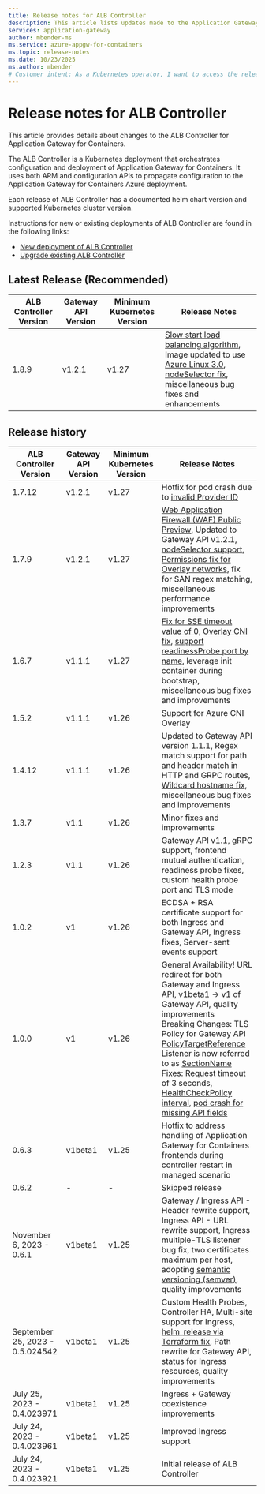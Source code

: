 ```yaml
---
title: Release notes for ALB Controller
description: This article lists updates made to the Application Gateway for Containers ALB Controller.
services: application-gateway
author: mbender-ms
ms.service: azure-appgw-for-containers
ms.topic: release-notes
ms.date: 10/23/2025
ms.author: mbender
# Customer intent: As a Kubernetes operator, I want to access the release notes for the ALB Controller, so that I can understand the latest updates and changes to optimize my configuration and deployments of Application Gateway for Containers.
---
```


# Release notes for ALB Controller

This article provides details about changes to the ALB Controller for Application Gateway for Containers.

The ALB Controller is a Kubernetes deployment that orchestrates configuration and deployment of Application Gateway for Containers. It uses both ARM and configuration APIs to propagate configuration to the Application Gateway for Containers Azure deployment.

Each release of ALB Controller has a documented helm chart version and supported Kubernetes cluster version.

Instructions for new or existing deployments of ALB Controller are found in the following links:

- [New deployment of ALB Controller](quickstart-deploy-application-gateway-for-containers-alb-controller.md#for-new-deployments)
- [Upgrade existing ALB Controller](quickstart-deploy-application-gateway-for-containers-alb-controller.md#for-existing-deployments)

## Latest Release (Recommended)

| ALB Controller Version | Gateway API Version | Minimum Kubernetes Version | Release Notes |
| ---------------------- | ------------------- | ------------------ | ------------- |
| 1.8.9 | v1.2.1 | v1.27 | [Slow start load balancing algorithm](api-specification-kubernetes.md#alb.networking.azure.io/v1.BackendLoadBalancingPolicy), Image updated to use [Azure Linux 3.0](https://github.com/microsoft/azurelinux), [nodeSelector fix](https://github.com/Azure/AKS/issues/5302), miscellaneous bug fixes and enhancements |

## Release history

| ALB Controller Version | Gateway API Version | Minimum Kubernetes Version | Release Notes |
| ---------------------- | ------------------- | ------------------ | ------------- |
| 1.7.12 | v1.2.1 | v1.27 | Hotfix for pod crash due to [invalid Provider ID](https://github.com/Azure/AKS/issues/5310) |
| 1.7.9 | v1.2.1 | v1.27 | [Web Application Firewall (WAF) Public Preview](https://aka.ms/agc/waf), Updated to Gateway API v1.2.1, [nodeSelector support](https://github.com/Azure/AKS/issues/4370#issuecomment-2894487836), [Permissions fix for Overlay networks](https://github.com/Azure/AKS/issues/5039), fix for SAN regex matching, miscellaneous performance improvements |
| 1.6.7 | v1.1.1 | v1.27 | [Fix for SSE timeout value of 0](https://aka.ms/qa2153620), [Overlay CNI fix](https://github.com/Azure/AKS/issues/4950), [support readinessProbe port by name](https://github.com/Azure/AKS/issues/4861), leverage init container during bootstrap, miscellaneous bug fixes and improvements |
| 1.5.2 | v1.1.1 | v1.26 | Support for Azure CNI Overlay |
| 1.4.12 | v1.1.1 | v1.26 | Updated to Gateway API version 1.1.1, Regex match support for path and header match in HTTP and GRPC routes, [Wildcard hostname fix](https://github.com/Azure/AKS/issues/4713), miscellaneous bug fixes and improvements |
| 1.3.7| v1.1 | v1.26 | Minor fixes and improvements |
| 1.2.3| v1.1 | v1.26 | Gateway API v1.1, gRPC support, frontend mutual authentication, readiness probe fixes, custom health probe port and TLS mode  |
| 1.0.2| v1 | v1.26 | ECDSA + RSA certificate support for both Ingress and Gateway API, Ingress fixes, Server-sent events support |
| 1.0.0| v1 | v1.26 | General Availability! URL redirect for both Gateway and Ingress API, v1beta1 -> v1 of Gateway API, quality improvements<br/>Breaking Changes: TLS Policy for Gateway API [PolicyTargetReference](https://gateway-api.sigs.k8s.io/reference/spec/#gateway.networking.k8s.io%2fv1alpha2.PolicyTargetReferenceWithSectionName)<br/>Listener is now referred to as [SectionName](https://gateway-api.sigs.k8s.io/reference/spec/#gateway.networking.k8s.io/v1.SectionName)<br/>Fixes: Request timeout of 3 seconds, [HealthCheckPolicy interval](https://github.com/Azure/AKS/issues/4086), [pod crash for missing API fields](https://github.com/Azure/AKS/issues/4087) |
| 0.6.3 | v1beta1 | v1.25 | Hotfix to address handling of Application Gateway for Containers frontends during controller restart in managed scenario |
| 0.6.2 | - | - | Skipped release |
| November 6, 2023 - 0.6.1 | v1beta1 | v1.25 | Gateway / Ingress API - Header rewrite support, Ingress API - URL rewrite support, Ingress multiple-TLS listener bug fix, two certificates maximum per host, adopting [semantic versioning (semver)](https://semver.org/), quality improvements |
| September 25, 2023 - 0.5.024542 | v1beta1 | v1.25 | Custom Health Probes, Controller HA, Multi-site support for Ingress, [helm_release via Terraform fix](https://github.com/Azure/AKS/issues/3857), Path rewrite for Gateway API, status for Ingress resources, quality improvements |
| July 25, 2023 - 0.4.023971 | v1beta1 | v1.25 | Ingress + Gateway coexistence improvements |
| July 24, 2023 - 0.4.023961 | v1beta1 | v1.25 | Improved Ingress support |
| July 24, 2023 - 0.4.023921 | v1beta1 | v1.25 | Initial release of ALB Controller |
